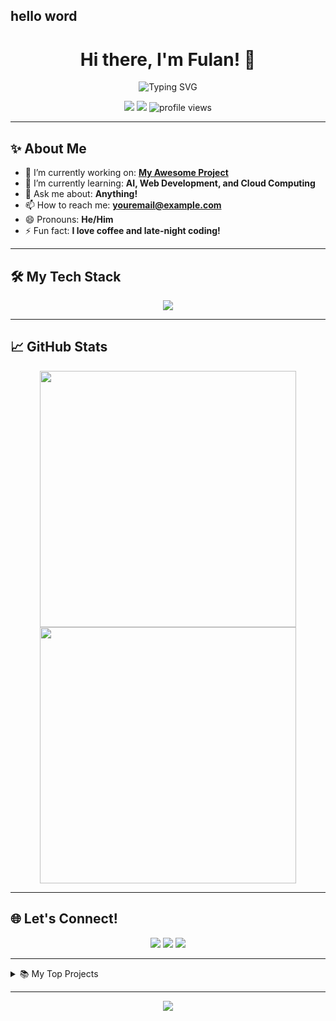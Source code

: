 ## hello word


<!-- Profil README GitHub - Gaya Keren & Cantik -->

<h1 align="center">Hi there, I'm Fulan! 👋</h1>

<p align="center">
  <img src="https://readme-typing-svg.demolab.com?font=Fira+Code&size=25&pause=1000&color=F7A4B4&center=true&vCenter=true&width=435&lines=Welcome+to+my+GitHub+profile!;I'm+a+passionate+developer." alt="Typing SVG" />
</p>

<p align="center">
  <a href="https://github.com/fulan3"><img src="https://img.shields.io/github/followers/fulan3?label=Follow&style=social"></a>
  <a href="mailto:youremail@example.com"><img src="https://img.shields.io/badge/Email-D14836?style=flat-square&logo=gmail&logoColor=white"></a>
  <img src="https://komarev.com/ghpvc/?username=fulan3&style=flat-square" alt="profile views"/>
</p>

---

## ✨ About Me

- 🔭 I’m currently working on: **[My Awesome Project](https://github.com/fulan3/Wordlist)**
- 🌱 I’m currently learning: **AI, Web Development, and Cloud Computing**
- 💬 Ask me about: **Anything!**
- 📫 How to reach me: **youremail@example.com**
- 😄 Pronouns: **He/Him**
- ⚡ Fun fact: **I love coffee and late-night coding!**

---

## 🛠️ My Tech Stack

<p align="center">
  <img src="https://skillicons.dev/icons?i=python,js,react,html,css,linux,git,github,vscode" />
</p>

---

## 📈 GitHub Stats

<p align="center">
  <img src="https://github-readme-stats.vercel.app/api?username=fulan3&show_icons=true&theme=radical" width="410">
  <img src="https://github-readme-streak-stats.herokuapp.com/?user=fulan3&theme=radical" width="410">
</p>

---

## 🌐 Let's Connect!

<p align="center">
  <a href="https://linkedin.com/in/yourlinkedin"><img src="https://img.shields.io/badge/LinkedIn-blue?style=flat-square&logo=linkedin"></a>
  <a href="https://twitter.com/yourtwitter"><img src="https://img.shields.io/badge/Twitter-blue?style=flat-square&logo=twitter"></a>
  <a href="https://instagram.com/yourinstagram"><img src="https://img.shields.io/badge/Instagram-E4405F?style=flat-square&logo=instagram&logoColor=white"></a>
</p>

---

<details>
  <summary>📚 My Top Projects</summary>
  <ul>
    <li><a href="https://github.com/fulan3/Wordlist">Wordlist</a></li>
    <li><a href="https://github.com/fulan3/fulan3">Personal Profile Repo</a></li>
    <!-- Tambahkan proyek lainnya di sini -->
  </ul>
</details>

---

<p align="center">
  <img src="https://capsule-render.vercel.app/api?type=waving&color=gradient&height=120&section=footer"/>
</p>
